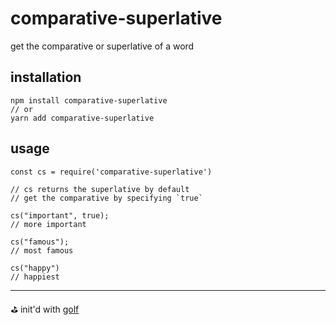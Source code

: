 # comparative-superlative

get the comparative or superlative of a word

## installation

```
npm install comparative-superlative
// or
yarn add comparative-superlative
```

## usage

```
const cs = require('comparative-superlative')

// cs returns the superlative by default
// get the comparative by specifying `true`

cs("important", true);
// more important

cs("famous");
// most famous

cs("happy")
// happiest
```

---

⛳️ init'd with [golf](https://github.com/gretzky/golf)
